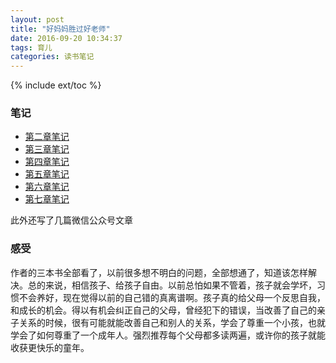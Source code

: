 ```yaml
---
layout: post
title: "好妈妈胜过好老师"
date: 2016-09-20 10:34:37
tags: 育儿
categories: 读书笔记
---
```

{% include ext/toc %}

### 笔记

- [第二章笔记](http://www.jianshu.com/p/7bd11ab00806)
- [第三章笔记](http://www.jianshu.com/p/feb14640dbad)
- [第四章笔记](http://www.jianshu.com/p/da1d34184fdb)
- [第五章笔记](http://www.jianshu.com/p/b1f9988b1f96)
- [第六章笔记](http://www.jianshu.com/p/d0943119b125)
- [第七章笔记](http://www.jianshu.com/p/a8bf268f71ea)

此外还写了几篇微信公众号文章

### 感受

作者的三本书全部看了，以前很多想不明白的问题，全部想通了，知道该怎样解决。总的来说，相信孩子、给孩子自由。以前总怕如果不管着，孩子就会学坏，习惯不会养好，现在觉得以前的自己错的真离谱啊。孩子真的给父母一个反思自我，和成长的机会。得以有机会纠正自己的父母，曾经犯下的错误，当改善了自己的亲子关系的时候，很有可能就能改善自己和别人的关系，学会了尊重一个小孩，也就学会了如何尊重了一个成年人。强烈推荐每个父母都多读两遍，或许你的孩子就能收获更快乐的童年。


